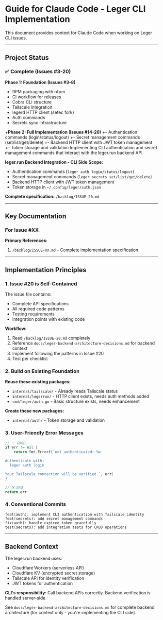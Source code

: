 # Guide for Claude Code - Leger CLI Implementation

This document provides context for Claude Code when working on Leger CLI issues.

---

## Project Status

### ✅ Complete (Issues #3-20)

**Phase 1: Foundation (Issues #3-8)**
- RPM packaging with nfpm
- CI workflow for releases
- Cobra CLI structure
- Tailscale integration
- legerd HTTP client (setec fork)
- Auth commands
- Secrets sync infrastructure


+**Phase 2: Full Implementation (Issues #14-20)**
+- Authentication commands (login/status/logout)
+- Secret management commands (set/list/get/delete)
+- Backend HTTP client with JWT token management
+- Token storage and validation
Implementing CLI authentication and secret management commands that interact with the leger.run backend API.


**leger.run Backend Integration - CLI Side**
**Scope:**
- Authentication commands (`leger auth login/status/logout`)
- Secret management commands (`leger secrets set/list/get/delete`)
- Backend HTTP client with JWT token management
- Token storage in `~/.config/leger/auth.json`

**Complete specification:** `/backlog/ISSUE-20.md`

---

## Key Documentation

### For Issue #XX

**Primary References:**
1. `/backlog/ISSUE-XX.md` - Complete implementation specification

---

## Implementation Principles

### 1. Issue #20 is Self-Contained

The issue file contains:
- Complete API specifications
- All required code patterns
- Testing requirements
- Integration points with existing code

**Workflow:**
1. Read `/backlog/ISSUE-20.md` completely
2. Reference `docs/leger-backend-architecture-decisions.md` for backend context
3. Implement following the patterns in Issue #20
4. Test per checklist

### 2. Build on Existing Foundation

**Reuse these existing packages:**
- `internal/tailscale/` - Already reads Tailscale status
- `internal/legerrun/` - HTTP client exists, needs auth methods added
- `cmd/leger/auth.go` - Basic structure exists, needs enhancement

**Create these new packages:**
- `internal/auth/` - Token storage and validation

### 3. User-Friendly Error Messages

```go
// ✅ GOOD
if err != nil {
    return fmt.Errorf(`not authenticated: %w

Authenticate with:
  leger auth login

Your Tailscale connection will be verified.`, err)
}

// ❌ BAD
return err
```

### 4. Conventional Commits

```
feat(auth): implement CLI authentication with Tailscale identity
feat(secrets): add secret management commands
fix(auth): handle expired token gracefully
test(secrets): add integration tests for CRUD operations
```

---

## Backend Context

The leger.run backend uses:
- Cloudflare Workers (serverless API)
- Cloudflare KV (encrypted secret storage)
- Tailscale API for identity verification
- JWT tokens for authentication

**CLI's responsibility:** Call backend APIs correctly. Backend verification is handled server-side.

See `docs/leger-backend-architecture-decisions.md` for complete backend architecture (for context only - you're implementing the CLI side).

